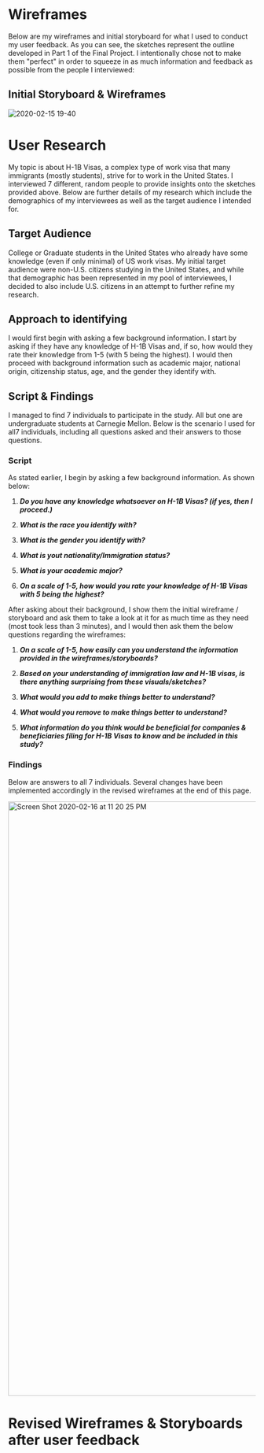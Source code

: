 # Wireframes

Below are my wireframes and initial storyboard for what I used to conduct my user feedback. As you can see, the sketches represent the outline developed in Part 1 of the Final Project. I intentionally chose not to make them "perfect" in order to squeeze in as much information and feedback as possible from the people I interviewed:

## Initial Storyboard & Wireframes

![2020-02-15 19-40](https://user-images.githubusercontent.com/60077122/74621238-3b9eb100-510a-11ea-90a2-416a7b9ab045.jpeg)


# User Research

My topic is about H-1B Visas, a complex type of work visa that many immigrants (mostly students), strive for to work in the United States. I interviewed 7 different, random people to provide insights onto the sketches provided above. Below are further details of my research which include the demographics of my interviewees as well as the target audience I intended for.

## Target Audience

College or Graduate students in the United States who already have some knowledge (even if only minimal) of US work visas. My initial target audience were non-U.S. citizens studying in the United States, and while that demographic has been represented in my pool of interviewees, I decided to also include U.S. citizens in an attempt to further refine my research.

## Approach to identifying

I would first begin with asking a few background information. I start by asking if they have any knowledge of H-1B Visas and, if so, how would they rate their knowledge from 1-5 (with 5 being the highest). I would then proceed with background information such as academic major, national origin, citizenship status, age, and the gender they identify with.

## Script & Findings

I managed to find 7 individuals to participate in the study. All but one are undergraduate students at Carnegie Mellon. Below is the scenario I used for all7 individuals, including all questions asked and their answers to those questions.

### Script

As stated earlier, I begin by asking a few background information. As shown below:

1. **_Do you have any knowledge whatsoever on H-1B Visas? (if yes, then I proceed.)_**

2. **_What is the race you identify with?_**

3. **_What is the gender you identify with?_**

4. **_What is yout nationality/Immigration status?_**

5. **_What is your academic major?_**

6. **_On a scale of 1-5, how would you rate your knowledge of H-1B Visas with 5 being the highest?_**


After asking about their background, I show them the initial wireframe / storyboard and ask them to take a look at it for as much time as they need (most took less than 3 minutes), and I would then ask them the below questions regarding the wireframes:

1. **_On a scale of 1-5, how easily can you understand the information provided in the wireframes/storyboards?_**

2. **_Based on your understanding of immigration law and H-1B visas, is there anything surprising from these visuals/sketches?_**

3. **_What would you add to make things better to understand?_**

4. **_What would you remove to make things better to understand?_**

5. **_What information do you think would be beneficial for companies & beneficiaries filing for H-1B Visas to know and be included in this study?_**

### Findings

Below are answers to all 7 individuals. Several changes have been implemented accordingly in the revised wireframes at the end of this page.

<img width="1208" alt="Screen Shot 2020-02-16 at 11 20 25 PM" src="https://user-images.githubusercontent.com/60077122/74623572-1bbfbb00-5113-11ea-910e-45ef772b260d.png">


# Revised Wireframes & Storyboards after user feedback



